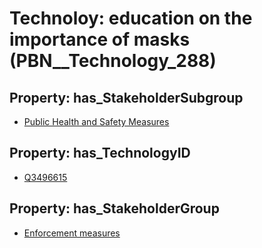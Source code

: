 # Technoloy: __education on the importance of masks__ (PBN__Technology_288)

## Property: has_StakeholderSubgroup

* [Public Health and Safety Measures](PBN__TechSubgroup_52)

## Property: has_TechnologyID

* [Q3496615](Q3496615)

## Property: has_StakeholderGroup

* [Enforcement measures](PBN__TechGroup_7)

